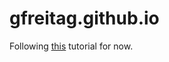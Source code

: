 # gfreitag.github.io

Following [this](http://jmcglone.com/guides/github-pages/) tutorial for now. 
